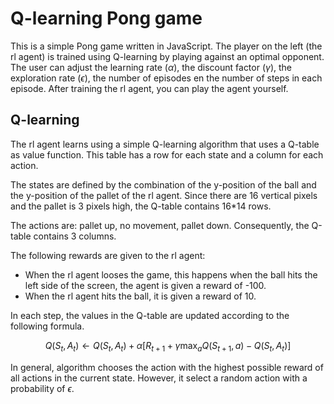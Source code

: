 # Q-learning Pong game

This is a simple Pong game written in JavaScript. The player on the left (the rl agent) is trained using Q-learning by playing against an optimal opponent. The user can adjust the learning rate ($\alpha$), the discount factor ($\gamma$), the exploration rate ($\epsilon$), the number of episodes en the number of steps in each episode. After training the rl agent, you can play the agent yourself.

## Q-learning

The rl agent learns using a simple Q-learning algorithm that uses a Q-table as value function. This table has a row for each state and a column for each action.

The states are defined by the combination of the y-position of the ball and the y-position of the pallet of the rl agent. Since there are 16 vertical pixels and the pallet is 3 pixels high, the Q-table contains 16*14 rows. 

The actions are: pallet up, no movement, pallet down. Consequently, the Q-table contains 3 columns.

The following rewards are given to the rl agent:
- When the rl agent looses the game, this happens when the ball hits the left side of the screen, the agent is given a reward of -100.
- When the rl agent hits the ball, it is given a reward of 10.

In each step, the values in the Q-table are updated according to the following formula.

$$
Q(S_t, A_t) \leftarrow Q(S_t, A_t) + \alpha\left[R_{t+1} + \gamma \max_{a}Q(S_{t+1}, a) - Q(S_t, A_t)\right]
$$


In general, algorithm chooses the action with the highest possible reward of all actions in the current state. However, it select a random action with a probability of $\epsilon$.